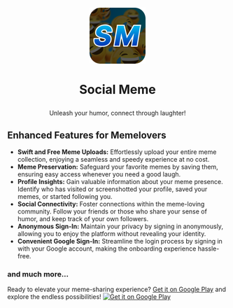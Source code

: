 <p align="center">
  <img src="app/src/main/res/drawable/app_logo.png" width="128"/>
</p>

<h1><p align="center">
  Social Meme
</p></h1>
<p align="center">Unleash your humor, connect through laughter!</p>

## Enhanced Features for Memelovers

- **Swift and Free Meme Uploads:** Effortlessly upload your entire meme collection, enjoying a seamless and speedy experience at no cost.
- **Meme Preservation:** Safeguard your favorite memes by saving them, ensuring easy access whenever you need a good laugh.
- **Profile Insights:** Gain valuable information about your meme presence. Identify who has visited or screenshotted your profile, saved your memes, or started following you.
- **Social Connectivity:** Foster connections within the meme-loving community. Follow your friends or those who share your sense of humor, and keep track of your own followers.
- **Anonymous Sign-In:** Maintain your privacy by signing in anonymously, allowing you to enjoy the platform without revealing your identity.
- **Convenient Google Sign-In:** Streamline the login process by signing in with your Google account, making the onboarding experience hassle-free.

### and much more...
Ready to elevate your meme-sharing experience? [Get it on Google Play](https://play.google.com/store/apps/details?id=com.george.socialmeme) and explore the endless possibilities!
<a href='https://play.google.com/store/apps/details?id=com.george.socialmeme'><img src='https://simplemobiletools.com/images/button-google-play.svg' alt='Get it on Google Play' height=45/></a>
